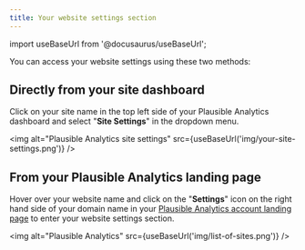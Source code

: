 ```yaml
---
title: Your website settings section
---
```


import useBaseUrl from '@docusaurus/useBaseUrl';

You can access your website settings using these two methods:

## Directly from your site dashboard

Click on your site name in the top left side of your Plausible Analytics dashboard and select "**Site Settings**" in the dropdown menu.

<img alt="Plausible Analytics site settings" src={useBaseUrl('img/your-site-settings.png')} />

## From your Plausible Analytics landing page

Hover over your website name and click on the "**Settings**" icon on the right hand side of your domain name in your [Plausible Analytics account landing page](https://plausible.io/sites) to enter your website settings section.

<img alt="Plausible Analytics" src={useBaseUrl('img/list-of-sites.png')} />
